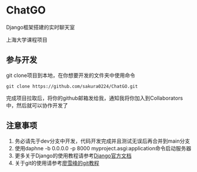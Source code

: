 # ChatGO

Django框架搭建的实时聊天室

上海大学课程项目

## 参与开发

git clone项目到本地，在你想要开发的文件夹中使用命令

`git clone https://github.com/sakura0224/ChatGO.git`

完成项目拉取后，将你的github邮箱发给我，通知我将你加入到Collaborators中，然后就可以协作开发了

## 注意事项

1. 务必请先于dev分支中开发，代码开发完成并且测试无误后再合并到main分支
2. 使用daphne -b 0.0.0.0 -p 8000 myproject.asgi:application命令启动服务器
3. 更多关于Django的使用教程请参考[Django官方文档](https://docs.djangoproject.com/zh-hans/5.0/)
4. 关于git的使用请参考[廖雪峰的git教程](https://www.liaoxuefeng.com/wiki/896043488029600)
